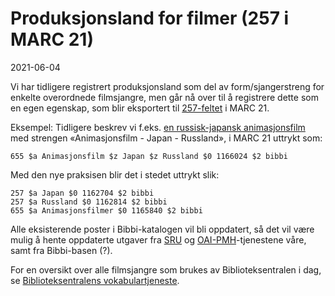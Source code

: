 # Produksjonsland for filmer (257 i MARC 21)

2021-06-04

Vi har tidligere registrert produksjonsland som del av form/sjangerstreng for enkelte overordnede filmsjangre, 
men går nå over til å registrere dette som en egen egenskap, som blir eksportert til 
[257-feltet](https://www.loc.gov/marc/bibliographic/bd257.html) i MARC 21.

Eksempel: Tidligere beskrev vi f.eks. [en russisk-japansk animasjonsfilm](https://en.wikipedia.org/wiki/First_Squad) med strengen «Animasjonsfilm - Japan - Russland», i MARC 21 uttrykt som:

```
655 $a Animasjonsfilm $z Japan $z Russland $0 1166024 $2 bibbi
```

Med den nye praksisen blir det i stedet uttrykt slik:

```
257 $a Japan $0 1162704 $2 bibbi
257 $a Russland $0 1162814 $2 bibbi
655 $a Animasjonsfilmer $0 1165840 $2 bibbi
```

Alle eksisterende poster i Bibbi-katalogen vil bli oppdatert, så det vil være mulig å hente oppdaterte utgaver fra
[SRU](/hente/bibliografiske-data/sru.html) og [OAI-PMH](/hente/bibliografiske-data/oai-pmh.html)-tjenestene våre, samt fra Bibbi-basen (?).

For en oversikt over alle filmsjangre som brukes av Biblioteksentralen i dag, se [Biblioteksentralens vokabulartjeneste](https://id.bs.no/bibbi/group/efbe2d4b-b3de-4194-b069-b764b1333a23).